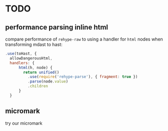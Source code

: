 # TODO

## performance parsing inline html

compare performance of `rehype-raw` to using a handler for `html` nodes when
transforming mdast to hast:

```js
.use(toHast, {
  allowDangerousHtml,
  handlers: {
      html(h, node) {
        return unified()
          .use(require('rehype-parse'), { fragment: true })
          .parse(node.value)
          .children
      }
  }
```

## micromark

try our micromark
